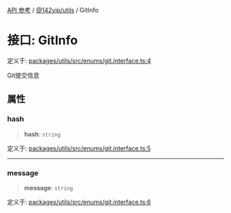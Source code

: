 [API 参考](../../../index.md) / [@142vip/utils](../index.md) / GitInfo

# 接口: GitInfo

定义于: [packages/utils/src/enums/git.interface.ts:4](https://github.com/142vip/core-x/blob/d978b443ed1221c42602080459c0a22aae31b2d5/packages/utils/src/enums/git.interface.ts#L4)

Git提交信息

## 属性

### hash

> **hash**: `string`

定义于: [packages/utils/src/enums/git.interface.ts:5](https://github.com/142vip/core-x/blob/d978b443ed1221c42602080459c0a22aae31b2d5/packages/utils/src/enums/git.interface.ts#L5)

***

### message

> **message**: `string`

定义于: [packages/utils/src/enums/git.interface.ts:6](https://github.com/142vip/core-x/blob/d978b443ed1221c42602080459c0a22aae31b2d5/packages/utils/src/enums/git.interface.ts#L6)
